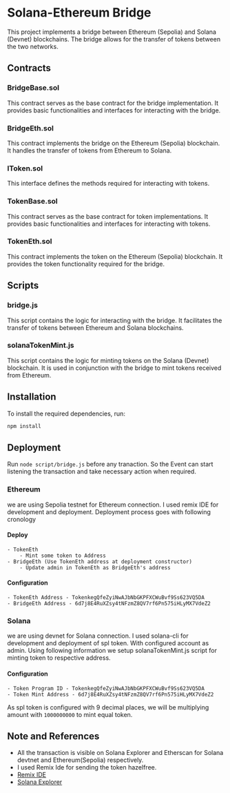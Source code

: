 # Solana-Ethereum Bridge

This project implements a bridge between Ethereum (Sepolia) and Solana (Devnet) blockchains. The bridge allows for the transfer of tokens between the two networks.

## Contracts

### BridgeBase.sol

This contract serves as the base contract for the bridge implementation. It provides basic functionalities and interfaces for interacting with the bridge.

### BridgeEth.sol

This contract implements the bridge on the Ethereum (Sepolia) blockchain. It handles the transfer of tokens from Ethereum to Solana.

### IToken.sol

This interface defines the methods required for interacting with tokens.

### TokenBase.sol

This contract serves as the base contract for token implementations. It provides basic functionalities and interfaces for interacting with tokens.

### TokenEth.sol

This contract implements the token on the Ethereum (Sepolia) blockchain. It provides the token functionality required for the bridge.

## Scripts

### bridge.js

This script contains the logic for interacting with the bridge. It facilitates the transfer of tokens between Ethereum and Solana blockchains.

### solanaTokenMint.js

This script contains the logic for minting tokens on the Solana (Devnet) blockchain. It is used in conjunction with the bridge to mint tokens received from Ethereum.

## Installation

To install the required dependencies, run:

```bash
npm install
```

## Deployment

Run ```node script/bridge.js``` before any tranaction. So the Event can start listening the transaction and take necessary action when required.

### Ethereum

we are using Sepolia testnet for Ethereum connection. I used remix IDE for development and deployment.
Deployment process goes with following cronology

#### Deploy 
    - TokenEth
        - Mint some token to Address
    - BridgeEth (Use TokenEth address at deployment constructor)
        - Update admin in TokenEth as BridgeEth's address

#### Configuration 
    - TokenEth Address - TokenkegQfeZyiNwAJbNbGKPFXCWuBvf9Ss623VQ5DA
    - BridgeEth Address - 6d7j8E4RuXZsy4tNFzmZ8QV7rf6Pn575iHLyMX7VdeZ2


### Solana

we are using devnet for Solana connection. I used solana-cli for development and deployment of spl token.
With configured account as admin. Using following information we setup solanaTokenMint.js script for minting token to respective address.

#### Configuration 
    - Token Program ID - TokenkegQfeZyiNwAJbNbGKPFXCWuBvf9Ss623VQ5DA
    - Token Mint Address - 6d7j8E4RuXZsy4tNFzmZ8QV7rf6Pn575iHLyMX7VdeZ2

As spl token is configured with 9 decimal places, we will be multiplying amount with `1000000000` to mint equal token.

## Note and References
- All the transaction is visible on Solana Explorer and Etherscan for Solana devtnet and Ethereum(Sepolia) respectively.
- I used Remix Ide for sending the token hazelfree.
- [Remix IDE](https://remix.ethereum.org/#lang=en&optimize=false&runs=200&evmVersion=null&version=soljson-v0.8.24+commit.e11b9ed9.js)
- [Solana Explorer](https://explorer.solana.com/?cluster=devnet)
